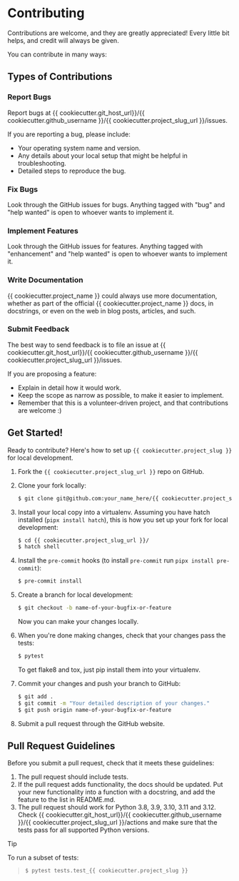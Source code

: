 # Contributing

Contributions are welcome, and they are greatly appreciated! Every little bit
helps, and credit will always be given.

You can contribute in many ways:

## Types of Contributions

### Report Bugs

Report bugs at {{ cookiecutter.git_host_url}}/{{ cookiecutter.github_username }}/{{ cookiecutter.project_slug_url }}/issues.

If you are reporting a bug, please include:

- Your operating system name and version.
- Any details about your local setup that might be helpful in troubleshooting.
- Detailed steps to reproduce the bug.

### Fix Bugs

Look through the GitHub issues for bugs. Anything tagged with "bug" and "help
wanted" is open to whoever wants to implement it.

### Implement Features

Look through the GitHub issues for features. Anything tagged with "enhancement"
and "help wanted" is open to whoever wants to implement it.

### Write Documentation

{{ cookiecutter.project_name }} could always use more documentation, whether as part of the
official {{ cookiecutter.project_name }} docs, in docstrings, or even on the web in blog posts,
articles, and such.

### Submit Feedback

The best way to send feedback is to file an issue at {{ cookiecutter.git_host_url}}/{{ cookiecutter.github_username }}/{{ cookiecutter.project_slug_url }}/issues.

If you are proposing a feature:

- Explain in detail how it would work.
- Keep the scope as narrow as possible, to make it easier to implement.
- Remember that this is a volunteer-driven project, and that contributions
  are welcome :)

## Get Started!

Ready to contribute? Here's how to set up `{{ cookiecutter.project_slug }}` for local development.

1. Fork the `{{ cookiecutter.project_slug_url }}` repo on GitHub.

2. Clone your fork locally:

   ```bash
   $ git clone git@github.com:your_name_here/{{ cookiecutter.project_slug }}.git
   ```

3. Install your local copy into a virtualenv. Assuming you have hatch installed (`pipx install hatch`),
   this is how you set up your fork for local development:

   ```bash
   $ cd {{ cookiecutter.project_slug_url }}/
   $ hatch shell
   ```

4. Install the `pre-commit` hooks (to install `pre-commit` run `pipx install pre-commit`):

   ```bash
   $ pre-commit install
   ```

5. Create a branch for local development:

   ```bash
   $ git checkout -b name-of-your-bugfix-or-feature
   ```

   Now you can make your changes locally.

6. When you're done making changes, check that your changes pass the tests:

   ```bash
   $ pytest
   ```

   To get flake8 and tox, just pip install them into your virtualenv.

7. Commit your changes and push your branch to GitHub:

   ```bash
   $ git add .
   $ git commit -m "Your detailed description of your changes."
   $ git push origin name-of-your-bugfix-or-feature
   ```

8. Submit a pull request through the GitHub website.

## Pull Request Guidelines

Before you submit a pull request, check that it meets these guidelines:

1. The pull request should include tests.
2. If the pull request adds functionality, the docs should be updated. Put
   your new functionality into a function with a docstring, and add the
   feature to the list in README.md.
3. The pull request should work for Python 3.8, 3.9, 3.10, 3.11 and 3.12. Check
   {{ cookiecutter.git_host_url}}/{{ cookiecutter.github_username }}/{{ cookiecutter.project_slug_url }}/actions
   and make sure that the tests pass for all supported Python versions.

> [!TIP]
> To run a subset of tests:

> ```bash
> $ pytest tests.test_{{ cookiecutter.project_slug }}
> ```
